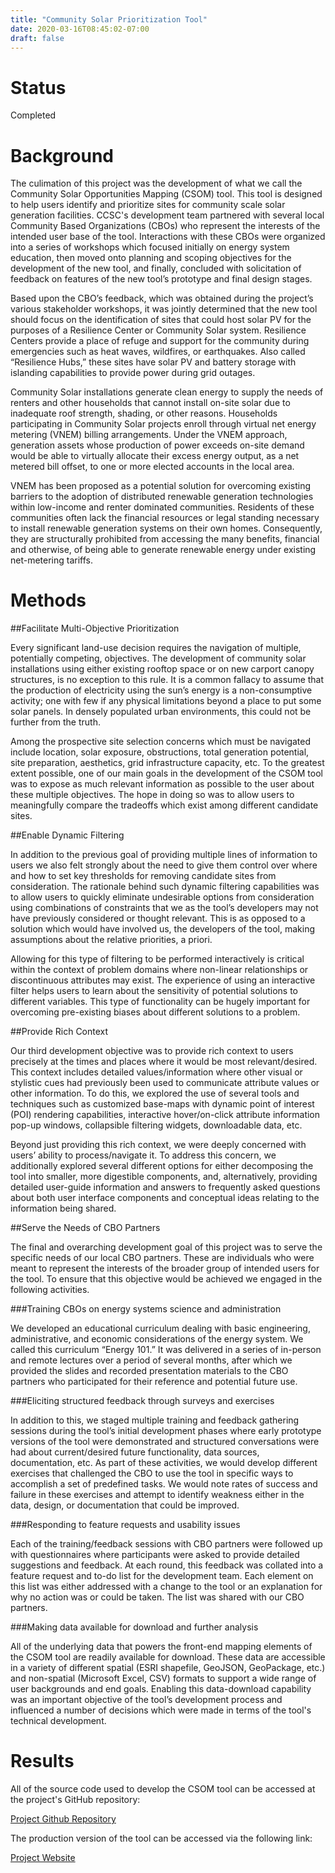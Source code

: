 ```yaml
---
title: "Community Solar Prioritization Tool"
date: 2020-03-16T08:45:02-07:00
draft: false
---
```


# Status 

Completed

# Background

The culimation of this project was the development of what we call the Community Solar Opportunities Mapping (CSOM) tool. This tool is designed to help users identify and prioritize sites for community scale solar generation facilities. CCSC's development team partnered with several local Community Based Organizations (CBOs) who represent the interests of the intended user base of the tool. Interactions with these CBOs were organized into a series of workshops which focused initially on energy system education, then moved onto planning and scoping objectives for the development of the new tool, and finally, concluded with solicitation of feedback on features of the new tool’s prototype and final design stages.

Based upon the CBO’s feedback, which was obtained during the project’s various stakeholder workshops, it was jointly determined that the new tool should focus on the identification of sites that could host solar PV for the purposes of a Resilience Center or Community Solar system. Resilience Centers provide a place of refuge and support for the community during emergencies such as heat waves, wildfires, or earthquakes. Also called “Resilience Hubs,” these sites have solar PV and battery storage with islanding capabilities to provide power during grid outages. 

Community Solar installations generate clean energy to supply the needs of renters and other households that cannot install on-site solar due to inadequate roof strength, shading, or other reasons. Households participating in Community Solar projects enroll through  virtual net energy metering (VNEM) billing arrangements. Under the VNEM approach, generation assets whose production of power exceeds on-site demand would be able to virtually allocate their excess energy output, as a net metered bill offset, to one or more elected accounts in the local area.

VNEM has been proposed as a potential solution for overcoming existing barriers to the adoption of distributed renewable generation technologies within low-income and renter dominated communities. Residents of these communities often lack the financial resources or legal standing necessary to install renewable generation systems on their own homes. Consequently, they are structurally prohibited from accessing the many benefits, financial and otherwise, of being able to generate renewable energy under existing net-metering tariffs.

# Methods

##Facilitate Multi-Objective Prioritization

Every significant land-use decision requires the navigation of multiple, potentially competing, objectives. The development of community solar installations using either existing rooftop space or on new carport canopy structures, is no exception to this rule. It is a common fallacy to assume that the production of electricity using the sun’s energy is a non-consumptive activity; one with few if any physical limitations beyond a place to put some solar panels. In densely populated urban environments, this could not be further from the truth. 

Among the prospective site selection concerns which must be navigated include location, solar exposure, obstructions, total generation potential, site preparation, aesthetics, grid infrastructure capacity, etc. To the greatest extent possible, one of our main goals in the development of the CSOM tool was to expose as much relevant information as possible to the user about these multiple objectives. The hope in doing so was to allow users to meaningfully compare the tradeoffs which exist among different candidate sites. 

##Enable Dynamic Filtering

In addition to the previous goal of providing multiple lines of information to users we also felt strongly about the need to give them control over where and how to set key thresholds for removing candidate sites from consideration. The rationale behind such dynamic filtering capabilities was to allow users to quickly eliminate undesirable options from consideration using combinations of constraints that we as the tool’s developers may not have previously considered or thought relevant. This is as opposed to a solution which would have involved us, the developers of the tool, making assumptions about the relative priorities, a priori. 

Allowing for this type of filtering to be performed interactively is critical within the context of problem domains where non-linear relationships or discontinuous attributes may exist. The experience of using an interactive filter helps users to learn about the sensitivity of potential solutions to different variables. This type of functionality can be hugely important for overcoming pre-existing biases about different solutions to a problem.

##Provide Rich Context

Our third development objective was to provide rich context to users precisely at the times and places where it would be most relevant/desired. This context includes detailed values/information where other visual or stylistic cues had previously been used to communicate attribute values or other information. To do this, we explored the use of several tools and techniques such as customized base-maps with dynamic point of interest (POI) rendering capabilities, interactive hover/on-click attribute information pop-up windows, collapsible filtering widgets, downloadable data, etc. 

Beyond just providing this rich context, we were deeply concerned with users’ ability to process/navigate it. To address this concern, we additionally explored several different options for either decomposing the tool into smaller, more digestible components, and, alternatively, providing detailed user-guide information and answers to frequently asked questions about both user interface components and conceptual ideas relating to the information being shared. 

##Serve the Needs of CBO Partners

The final and overarching development goal of this project was to serve the specific needs of our local CBO partners. These are individuals who were meant to represent the interests of the broader group of intended users for the tool. To ensure that this objective would be achieved we engaged in the following activities. 

###Training CBOs on energy systems science and administration

We developed an educational curriculum dealing with basic engineering, administrative, and economic considerations of the energy system. We called this curriculum “Energy 101.” It was delivered in a series of in-person and remote lectures over a period of several months, after which we provided the slides and recorded presentation materials to the CBO partners who participated for their reference and potential future use.

###Eliciting structured feedback through surveys and exercises

In addition to this, we staged multiple training and feedback gathering sessions during the tool’s initial development phases where early prototype versions of the tool were demonstrated and structured conversations were had about current/desired future functionality, data sources, documentation, etc. As part of these activities, we would develop different exercises that challenged the CBO to use the tool in specific ways to accomplish a set of predefined tasks. We would note rates of success and failure in these exercises and attempt to identify weakness either in the data, design, or documentation that could be improved.

###Responding to feature requests and usability issues 

Each of the training/feedback sessions with CBO partners were followed up with questionnaires where participants were asked to provide detailed suggestions and feedback. At each round, this feedback was collated into a feature request and to-do list for the development team. Each element on this list was either addressed with a change to the tool or an explanation for why no action was or could be taken. The list was shared with our CBO partners. 

###Making data available for download and further analysis

All of the underlying data that powers the front-end mapping elements of the CSOM tool are readily available for download. These data are accessible in a variety of different spatial (ESRI shapefile, GeoJSON, GeoPackage, etc.) and non-spatial (Microsoft Excel, CSV) formats to support a wide range of user backgrounds and end goals. Enabling this data-download capability was an important objective of the tool’s development process and influenced a number of decisions which were made in terms of the tool's technical development.

# Results

All of the source code used to develop the CSOM tool can be accessed at the project's GitHub repository:

[Project Github Repository](https://github.com/ericdfournier/sgc_pt)

The production version of the tool can be accessed via the following link:

[Project Website](https://solar.energyatlas.ucla.edu)
